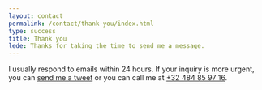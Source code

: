 ```yaml
---
layout: contact
permalink: /contact/thank-you/index.html
type: success
title: Thank you
lede: Thanks for taking the time to send me a message.
---
```

I usually respond to emails within 24 hours. If your inquiry is more urgent, you can [send me a tweet](https://twitter.com/jereswinnen) or you can call me at [+32 484 85 97 16](tel:+32484859716).